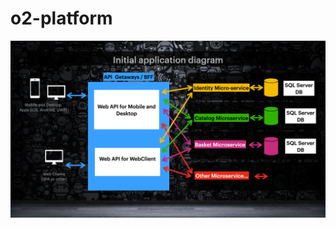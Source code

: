 # o2-platform

![Image](https://github.com/LiveDevTeam/o2-platform/blob/dev/src/Images/Screen%20Shot%202020-09-03%20at%2012.25.07%20PM.png)
 